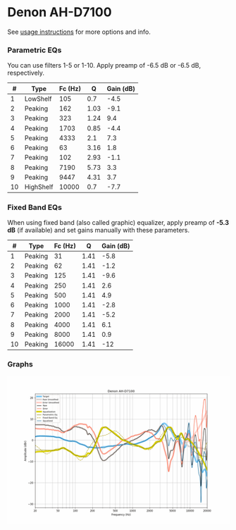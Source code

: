 # Denon AH-D7100
See [usage instructions](https://github.com/jaakkopasanen/AutoEq#usage) for more options and info.

### Parametric EQs
You can use filters 1-5 or 1-10. Apply preamp of -6.5 dB or -6.5 dB, respectively.

|   # | Type      |   Fc (Hz) |    Q |   Gain (dB) |
|-----|-----------|-----------|------|-------------|
|   1 | LowShelf  |       105 | 0.7  |        -4.5 |
|   2 | Peaking   |       162 | 1.03 |        -9.1 |
|   3 | Peaking   |       323 | 1.24 |         9.4 |
|   4 | Peaking   |      1703 | 0.85 |        -4.4 |
|   5 | Peaking   |      4333 | 2.1  |         7.3 |
|   6 | Peaking   |        63 | 3.16 |         1.8 |
|   7 | Peaking   |       102 | 2.93 |        -1.1 |
|   8 | Peaking   |      7190 | 5.73 |         3.3 |
|   9 | Peaking   |      9447 | 4.31 |         3.7 |
|  10 | HighShelf |     10000 | 0.7  |        -7.7 |

### Fixed Band EQs
When using fixed band (also called graphic) equalizer, apply preamp of **-5.3 dB** (if available) and set gains manually with these parameters.

|   # | Type    |   Fc (Hz) |    Q |   Gain (dB) |
|-----|---------|-----------|------|-------------|
|   1 | Peaking |        31 | 1.41 |        -5.8 |
|   2 | Peaking |        62 | 1.41 |        -1.2 |
|   3 | Peaking |       125 | 1.41 |        -9.6 |
|   4 | Peaking |       250 | 1.41 |         2.6 |
|   5 | Peaking |       500 | 1.41 |         4.9 |
|   6 | Peaking |      1000 | 1.41 |        -2.8 |
|   7 | Peaking |      2000 | 1.41 |        -5.2 |
|   8 | Peaking |      4000 | 1.41 |         6.1 |
|   9 | Peaking |      8000 | 1.41 |         0.9 |
|  10 | Peaking |     16000 | 1.41 |       -12   |

### Graphs
![](./Denon%20AH-D7100.png)
